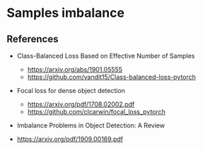 # Samples imbalance

## References
- Class-Balanced Loss Based on Effective Number of Samples
  -  https://arxiv.org/abs/1901.05555
  -  https://github.com/vandit15/Class-balanced-loss-pytorch

- Focal loss for dense object detection
  - https://arxiv.org/pdf/1708.02002.pdf 
  - https://github.com/clcarwin/focal_loss_pytorch

- Imbalance Problems in Object Detection: A
Review
 - https://arxiv.org/pdf/1909.00169.pdf